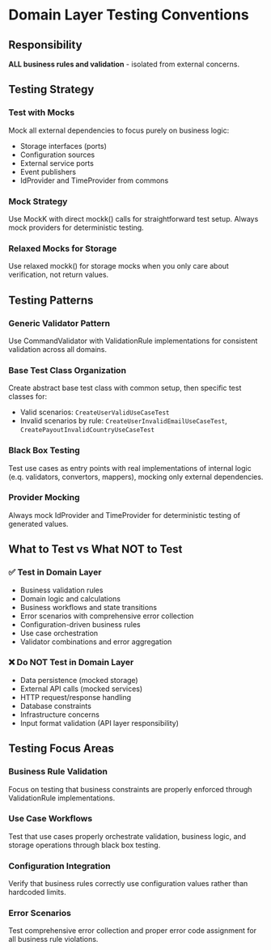 # Domain Layer Testing Conventions

## Responsibility
**ALL business rules and validation** - isolated from external concerns.

## Testing Strategy

### Test with Mocks
Mock all external dependencies to focus purely on business logic:
- Storage interfaces (ports)
- Configuration sources
- External service ports
- Event publishers
- IdProvider and TimeProvider from commons

### Mock Strategy
Use MockK with direct mockk() calls for straightforward test setup. Always mock providers for deterministic testing.

### Relaxed Mocks for Storage
Use relaxed mockk() for storage mocks when you only care about verification, not return values.

## Testing Patterns

### Generic Validator Pattern
Use CommandValidator<T> with ValidationRule<T> implementations for consistent validation across all domains.

### Base Test Class Organization
Create abstract base test class with common setup, then specific test classes for:
- Valid scenarios: `CreateUserValidUseCaseTest`
- Invalid scenarios by rule: `CreateUserInvalidEmailUseCaseTest`, `CreatePayoutInvalidCountryUseCaseTest`

### Black Box Testing
Test use cases as entry points with real implementations of internal logic (e.q. validators, convertors, mappers), mocking only external dependencies.

### Provider Mocking
Always mock IdProvider and TimeProvider for deterministic testing of generated values.

## What to Test vs What NOT to Test

### ✅ Test in Domain Layer
- Business validation rules
- Domain logic and calculations
- Business workflows and state transitions
- Error scenarios with comprehensive error collection
- Configuration-driven business rules
- Use case orchestration
- Validator combinations and error aggregation

### ❌ Do NOT Test in Domain Layer
- Data persistence (mocked storage)
- External API calls (mocked services)
- HTTP request/response handling
- Database constraints
- Infrastructure concerns
- Input format validation (API layer responsibility)

## Testing Focus Areas

### Business Rule Validation
Focus on testing that business constraints are properly enforced through ValidationRule implementations.

### Use Case Workflows
Test that use cases properly orchestrate validation, business logic, and storage operations through black box testing.

### Configuration Integration
Verify that business rules correctly use configuration values rather than hardcoded limits.

### Error Scenarios
Test comprehensive error collection and proper error code assignment for all business rule violations.